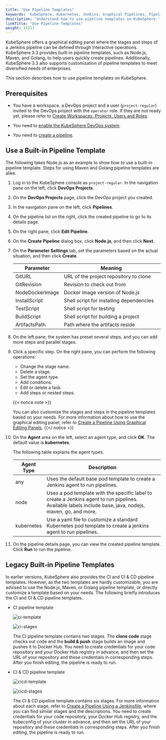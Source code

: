 ```yaml
---
title: "Use Pipeline Templates"
keywords: 'KubeSphere, Kubernetes, Jenkins, Graphical Pipelines, Pipeline Templates'
description: 'Understand how to use pipeline templates on KubeSphere.'
linkTitle: "Use Pipeline Templates"
weight: 11213
---
```


KubeSphere offers a graphical editing panel where the stages and steps of a Jenkins pipeline can be defined through interactive operations. KubeSphere 3.3 provides built-in pipeline templates, such as Node.js, Maven, and Golang, to help users quickly create pipelines. Additionally, KubeSphere 3.3 also supports customization of pipeline templates to meet diversified needs of enterprises.

This section describes how to use pipeline templates on KubeSphere.
## Prerequisites

- You have a workspace, a DevOps project and a user (`project-regular`) invited to the DevOps project with the `operator` role. If they are not ready yet, please refer to [Create Workspaces, Projects, Users and Roles](../../../../quick-start/create-workspace-and-project/).

- You need to [enable the KubeSphere DevOps system](../../../../pluggable-components/devops/).

- You need to [create a pipeline](../../../how-to-use/pipelines/create-a-pipeline-using-graphical-editing-panel/).

## Use a Built-in Pipeline Template

The following takes Node.js as an example to show how to use a built-in pipeline template. Steps for using Maven and Golang pipeline templates are alike.


1. Log in to the KubeSphere console as `project-regular`. In the navigation pane on the left, click **DevOps Projects**.

2. On the **DevOps Projects** page, click the DevOps project you created.

3. In the navigation pane on the left, click **Pipelines**.

4. On the pipeline list on the right, click the created pipeline to go to its details page.

5. On the right pane, click **Edit Pipeline**.

6. On the **Create Pipeline** dialog box, click **Node.js**, and then click **Next**.


7. On the **Parameter Settings** tab, set the parameters based on the actual situation, and then click **Create**.
   
   | Parameter  | Meaning |
   | ----------- | ------------------------- |
   | GitURL     | URL of the project repository to clone                  |
   | GitRevision | Revision to check out from                  |
   | NodeDockerImage  | Docker image version of Node.js  |
   | InstallScript     | Shell script for installing dependencies  |
   | TestScript     | Shell script for testing  |
   | BuildScript     | Shell script for building a project  |
   | ArtifactsPath     | Path where the artifacts reside  |

8. On the left pane, the system has preset several steps, and you can add more steps and parallel stages.

9. Click a specific step. On the right pane, you can perform the following operations:
   - Change the stage name.
   - Delete a stage.
   - Set the agent type.
   - Add conditions.
   - Edit or delete a task.
   - Add steps or nested steps.
   
   {{< notice note >}}

   You can also customize the stages and steps in the pipeline templates based on your needs. For more information about how to use the graphical editing panel, refer to [Create a Pipeline Using Graphical Editing Panels](../create-a-pipeline-using-graphical-editing-panel/).
   {{</ notice >}}

10. On the **Agent** area on the left, select an agent type, and click **OK**. The default value is **kubernetes**.
    
    The following table explains the agent types.

    <style>
    table th:first-of-type {
        width: 20%;
    }
    table th:nth-of-type(2) {
        width: 80%;
    }
    </style>
    | Agent Type  | Description |
    | --------------- | ------------------------- |
    | any     | Uses the default base pod template to create a Jenkins agent to run pipelines.                  |
    | node | Uses a pod template with the specific label to create a Jenkins agent to run pipelines. Available labels include base, java, nodejs, maven, go, and more.                  |
    | kubernetes  | Use a yaml file to customize a standard Kubernetes pod template to create a jenkins agent to run pipelines.  |

11. On the pipeline details page, you can view the created pipeline template. Click **Run** to run the pipeline.

## Legacy Built-in Pipeline Templates

In earlier versions, KubeSphere also provides the CI and CI & CD pipeline templates. However, as the two templates are hardly customizable, you are advised to use the Node.js, Maven, or Golang pipeline template, or directly customize a template based on your needs.
The following briefly introduces the CI and CI & CD pipeline templates.

- CI pipeline template

   ![ci-template](/images/docs/v3.x/devops-user-guide/using-devops/use-pipeline-templates/ci-template.png)

   ![ci-stages](/images/docs/v3.x/devops-user-guide/using-devops/use-pipeline-templates/ci-stages.png)

   The CI pipeline template contains two stages. The **clone code** stage checks out code and the **build & push** stage builds an image and pushes it to Docker Hub. You need to create credentials for your code repository and your Docker Hub registry in advance, and then set the URL of your repository and these credentials in corresponding steps. After you finish editing, the pipeline is ready to run.

- CI & CD pipeline template

   ![cicd-template](/images/docs/v3.x/devops-user-guide/using-devops/use-pipeline-templates/cicd-template.png)

   ![cicd-stages](/images/docs/v3.x/devops-user-guide/using-devops/use-pipeline-templates/cicd-stages.png)

   The CI & CD pipeline template contains six stages. For more information about each stage, refer to [Create a Pipeline Using a Jenkinsfile](../create-a-pipeline-using-jenkinsfile/#pipeline-overview), where you can find similar stages and the descriptions. You need to create credentials for your code repository, your Docker Hub registry, and the kubeconfig of your cluster in advance, and then set the URL of your repository and these credentials in corresponding steps. After you finish editing, the pipeline is ready to run.